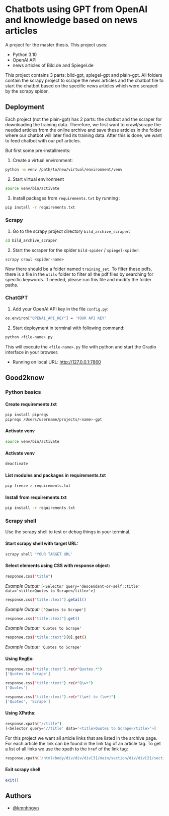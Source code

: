 
# Chatbots using GPT from OpenAI and knowledge based on news articles

A project for the master thesis. This project uses:
* Python 3.10
* OpenAI API
* news articles of Bild.de and Spiegel.de

This project contains 3 parts: bild-gpt, spiegel-gpt and plain-gpt. All folders contain the scrapy project to scrape the news articles and the chatbot file to start the chatbot based on the specific news articles which were scraped by the scrapy spider.

## Deployment
Each project (not the plain-gpt) has 2 parts: the chatbot and the scraper for downloading the training data.
Therefore, we first want to crawl/scrape the needed articles from the online archive and save these articles in the folder where our chatbot will later find its training data.
After this is done, we want to feed chatbot with our pdf articles.

But first some pre-installments:
1. Create a virtual environment:
```bash
python -m venv /path/to/new/virtual/environment/venv
```

2. Start virtual environment
```bash
source venv/bin/activate
```

3. Install packages from `requirements.txt` by running :
```bash
pip install -r requirements.txt
```

### Scrapy
1. Go to the scrapy project directory `bild_archive_scraper`:
```bash
cd bild_archive_scraper
```

2. Start the scraper for the spider `bild-spider` / `spiegel-spider`:
```
scrapy crawl <spider-name>
```
Now there should be a folder named `training_set`. To filter these pdfs, there is a file in the `utils` folder to filter all the pdf files by searching for specific keywords. If needed, please run this file and modify the folder paths.

### ChatGPT
1. Add your OpenAI API key in the file `config.py`: 
```bash
os.environ["OPENAI_API_KEY"] = 'YOUR API KEY'
```

2. Start deployment in terminal with following command:
```bash
python <file-name>.py
```
This will execute the `<file-name>.py` file with python and start the Gradio interface in your browser.
* Running on local URL:  http://127.0.0.1:7860

## Good2know

### Python basics

#### Create requirements.txt
```bash
pip install pipreqs
pipreqs /Users/username/projects/<name>-gpt
```

#### Activate venv
```bash
source venv/bin/activate
```

#### Activate venv
```bash
deactivate
```

#### List modules and packages in requirements.txt
```bash
pip freeze > requirements.txt
```

#### Install from requirements.txt
```bash
pip install -r requirements.txt
```


### Scrapy shell
Use the scrapy shell to test or debug things in your terminal.

#### Start scrapy shell with target URL:
```bash
scrapy shell 'YOUR TARGET URL'
```

#### Select elements using CSS with response object:
```bash
response.css("title")
```
_Example Output:_ `[<Selector query='descendant-or-self::title' data='<title>Quotes to Scrape</title>'>]`

```bash
response.css("title::text").getall()
```
_Example Output:_ `['Quotes to Scrape']`

```bash
response.css("title::text").get()
```
_Example Output:_ `'Quotes to Scrape'`

```bash
response.css("title::text")[0].get()
```
_Example Output:_ `'Quotes to Scrape'`

#### Using RegEx:

```bash
response.css("title::text").re(r"Quotes.*")
['Quotes to Scrape']

response.css("title::text").re(r"Q\w+")
['Quotes']

response.css("title::text").re(r"(\w+) to (\w+)")
['Quotes', 'Scrape']
```

#### Using XPaths:
```bash
response.xpath("//title")
[<Selector query='//title' data='<title>Quotes to Scrape</title>'>]
```

For this project we want all article links that are listed in the archive page. For each article the link can be found in the link tag of an article tag. To get a list of all links we use the xpath to the `href` of the link tag:
```bash
response.xpath('/html/body/div/div/div[3]/main/section/div/div[2]/section/ul/li/article/a/@href').getall()
```

#### Exit scrapy shell
```bash
exit()
```
 
## Authors

- [@kmnhngyn](https://www.github.com/kmnhngyn)

